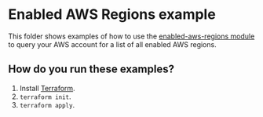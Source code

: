 # Enabled AWS Regions example

This folder shows examples of how to use the [enabled-aws-regions module](https://github.com/terraform-modules-krish/terraform-aws-utilities/blob/v0.1.7/modules/enabled-aws-regions) to query your
AWS account for a list of all enabled AWS regions.




## How do you run these examples?

1. Install [Terraform](https://www.terraform.io/).
1. `terraform init`.
1. `terraform apply`.
